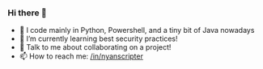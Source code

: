 ### Hi there 👋

- 🔭 I code mainly in Python, Powershell, and a tiny bit of Java nowadays
- 🌱 I’m currently learning best security practices!
- 💬 Talk to me about collaborating on a project!
- 📫 How to reach me: [/in/nyanscripter](https://www.linkedin.com/in/nyanscripter/)
